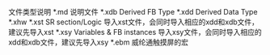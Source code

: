 文件类型说明
*.md 说明文件
*.xdb Derived FB Type
*.xdd Derived Data Type
*.xhw 
*.xst SR section/Logic
导入xst文件，会同时导入相应的xdd和xdb文件，建议先导入xst
*.xsy Variables & FB instances
导入xsy文件，会同时导入相应的xdd和xdb文件，建议先导入xsy
*.ebm 威纶通触摸屏的宏
